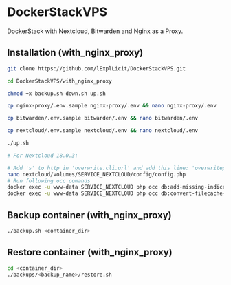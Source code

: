 # DockerStackVPS
DockerStack with Nextcloud, Bitwarden and Nginx as a Proxy.

## Installation (with_nginx_proxy)

```bash
git clone https://github.com/lExplLicit/DockerStackVPS.git

cd DockerStackVPS/with_nginx_proxy

chmod +x backup.sh down.sh up.sh

cp nginx-proxy/.env.sample nginx-proxy/.env && nano nginx-proxy/.env

cp bitwarden/.env.sample bitwarden/.env && nano bitwarden/.env

cp nextcloud/.env.sample nextcloud/.env && nano nextcloud/.env

./up.sh

# For Nextcloud 18.0.3:

# Add 's' to http in 'overwrite.cli.url' and add this line: 'overwriteprotocol' => 'https'
nano nextcloud/volumes/SERVICE_NEXTCLOUD/config/config.php
# Run following occ comands
docker exec -u www-data SERVICE_NEXTCLOUD php occ db:add-missing-indices
docker exec -u www-data SERVICE_NEXTCLOUD php occ db:convert-filecache-bigint
```


## Backup container (with_nginx_proxy)

```bash
./backup.sh <container_dir>
```

## Restore container (with_nginx_proxy)

```bash
cd <container_dir>
./backups/<backup_name>/restore.sh
```
